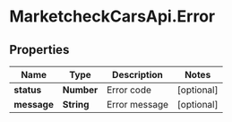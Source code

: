 # MarketcheckCarsApi.Error

## Properties
Name | Type | Description | Notes
------------ | ------------- | ------------- | -------------
**status** | **Number** | Error code | [optional] 
**message** | **String** | Error message | [optional] 


